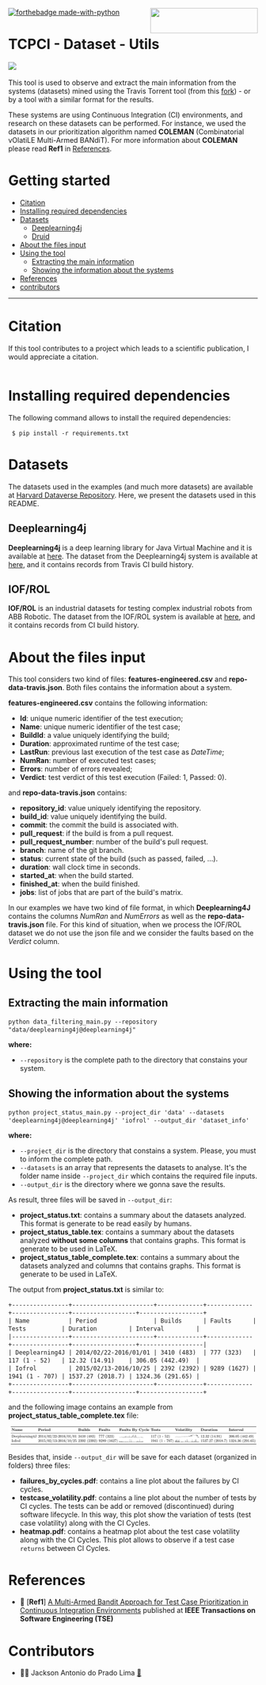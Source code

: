 [<img align="right" src="https://cdn.buymeacoffee.com/buttons/default-orange.png" width="217px" height="51x">](https://www.buymeacoffee.com/pradolima)

[![forthebadge made-with-python](http://ForTheBadge.com/images/badges/made-with-python.svg)](https://www.python.org/)


# TCPCI - Dataset - Utils
![](https://img.shields.io/badge/python-3.6+-blue.svg)

This tool is used to observe and extract the main information from the systems (datasets) mined using the Travis Torrent tool (from this [fork](https://github.com/jacksonpradolima/travistorrent-tools)) - or by a tool with a similar format for the results.

These systems are using Continuous Integration (CI) environments, and research on these datasets can be performed. 
For instance, we used the datasets in our prioritization algorithm named **COLEMAN** (Combinatorial vOlatiLE Multi-Armed BANdiT). For more information about **COLEMAN** please read **Ref1** in [References](#references). 


# Getting started

- [Citation](#citation)
- [Installing required dependencies](#installing-required-dependencies)
- [Datasets](#datasets)	  
    - [Deeplearning4j](#deeplearning4j)
    - [Druid](#druid)
- [About the files input](#about-the-files-input)	  
- [Using the tool](#using-the-tool)
	- [Extracting the main information](#extracting-the-main-information)
    - [Showing the information about the systems](#showing-the-information-about-the-systems)
- [References](#references)
- [contributors](#Contributors)
----------------------------------


# Citation

If this tool contributes to a project which leads to a scientific publication, I would appreciate a citation.

```

```

# Installing required dependencies

The following command allows to install the required dependencies:

```
 $ pip install -r requirements.txt
 ```

# Datasets 

The datasets used in the examples (and much more datasets) are available at [Harvard Dataverse Repository](https://dataverse.harvard.edu/dataverse/gres-ufpr). Here, we present the datasets used in this README.

## Deeplearning4j

**Deeplearning4j** is a deep learning library for Java Virtual Machine and it is available at [here](https://github.com/eclipse/deeplearning4j/tree/master/deeplearning4j). The dataset from the Deeplearning4j system is available at [here](https://doi.org/10.7910/DVN/EVR1IU), and it contains records from Travis CI build history.


## IOF/ROL

**IOF/ROL** is an industrial datasets for testing complex industrial robots from ABB Robotic. The dataset from the IOF/ROL system is available at [here](https://doi.org/10.7910/DVN/GIJ5DE), and it contains records from CI build history.

# About the files input

This tool considers two kind of files: **features-engineered.csv** and **repo-data-travis.json**. Both files contains the information about a system.

**features-engineered.csv** contains the following information:
- **Id**: unique numeric identifier of the test execution; 
- **Name**: unique numeric identifier of the test case; 
- **BuildId**: a value uniquely identifying the build; 
- **Duration**: approximated runtime of the test case;  
- **LastRun**: previous last execution of the test case as *DateTime*; 
- **NumRan**: number of executed test cases;
- **Errors**: number of errors revealed;  
- **Verdict**: test verdict of this test execution (Failed: 1, Passed: 0).

and **repo-data-travis.json** contains:
- **repository_id**: value uniquely identifying the repository.
- **build_id**: value uniquely identifying the build.
- **commit**: the commit the build is associated with.
- **pull_request**: if the build is from a pull request.
- **pull_request_number**: number of the build's pull request.
- **branch**: name of the git branch.
- **status**: current state of the build (such as passed, failed, ...).
- **duration**: wall clock time in seconds.
- **started_at**: when the build started.
- **finished_at**: when the build finished.
- **jobs**: list of jobs that are part of the build's matrix.

In our examples we have two kind of file format, in which **Deeplearning4J** contains the columns *NumRan* and *NumErrors* as well as the **repo-data-travis.json** file. 
For this kind of situation, when we process the IOF/ROL dataset we do not use the json file and we consider the faults based on the *Verdict* column. 

#  Using the tool

## Extracting the main information 

```
python data_filtering_main.py --repository "data/deeplearning4j@deeplearning4j"
```

**where:** 
- `--repository` is the complete path to the directory that constains your system. 

## Showing the information about the systems

```
python project_status_main.py --project_dir 'data' --datasets 'deeplearning4j@deeplearning4j' 'iofrol' --output_dir 'dataset_info'
```

**where:** 
- `--project_dir` is the directory that constains a system. Please, you must to inform the complete path.
- `--datasets` is an array that represents the datasets to analyse. It's the folder name inside `--project_dir` which contains the required file inputs.
- `--output_dir` is the directory where we gonna save the results.

As result, three files will be saved in `--output_dir`:

- **project_status.txt**: contains a summary about the datasets analyzed. This format is generate to be read easily by humans.
- **project_status_table.tex**: contains a summary about the datasets analyzed **without some columns** that contains graphs. This format is generate to be used in LaTeX.
- **project_status_table_complete.tex**: contains a summary about the datasets analyzed and columns that contains graphs. This format is generate to be used in LaTeX.

The output from **project_status.txt** is similar to:

```
+----------------+-----------------------+-------------+-------------+----------------+------------------+------------------+
| Name           | Period                | Builds      | Faults      | Tests          | Duration         | Interval         |
|----------------+-----------------------+-------------+-------------+----------------+------------------+------------------|
| Deeplearning4J | 2014/02/22-2016/01/01 | 3410 (483)  | 777 (323)   | 117 (1 - 52)   | 12.32 (14.91)    | 306.05 (442.49)  |
| Iofrol         | 2015/02/13-2016/10/25 | 2392 (2392) | 9289 (1627) | 1941 (1 - 707) | 1537.27 (2018.7) | 1324.36 (291.65) |
+----------------+-----------------------+-------------+-------------+----------------+------------------+------------------+
```

and the following image contains an example from **project_status_table_complete.tex** file:

![plot](resources/datasets.png)

Besides that, inside `--output_dir` will be save for each dataset (organized in folders) three files: 

- **failures_by_cycles.pdf**: contains a line plot about the failures by CI cycles.
- **testcase_volatility.pdf**: contains a line plot about the number of tests by CI cycles. The tests can be add or removed (discontinued) during software lifecycle. In this way, this plot show the variation of tests (test case volatility) along with the CI Cycles.
- **heatmap.pdf**: contains a heatmap plot about the test case volatility along with the CI Cycles. This plot allows to observe if a test case `returns` between CI Cycles.


# References

- 📖 [**Ref1**] [A Multi-Armed Bandit Approach for Test Case Prioritization in Continuous Integration Environments](https://doi.org/10.1109/TSE.2020.2992428) published at **IEEE Transactions on Software Engineering (TSE)**

# Contributors

- 👨‍💻 Jackson Antonio do Prado Lima <a href="mailto:jacksonpradolima@gmail.com">:e-mail:</a>
